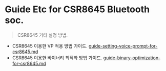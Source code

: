 # Guide Etc for CSR8645 Bluetooth soc.
>CSR8645 기타 설정 방법.
* CSR8645 이용한 VP 적용 방법 가이드.
   [guide-setting-voice-prompt-for-csr8645.md](https://github.com/luvinland/guide-etc-for-csr8645/blob/master/doc_source/guide-setting-voice-prompt-for-csr8645.md)
* CSR8645 이용한 바이너리 최적화 방법 가이드.
   [guide-binary-optimization-for-csr8645.md](https://github.com/luvinland/guide-etc-for-csr8645/blob/master/doc_source/guide-binary-optimization-for-csr8645.md)
